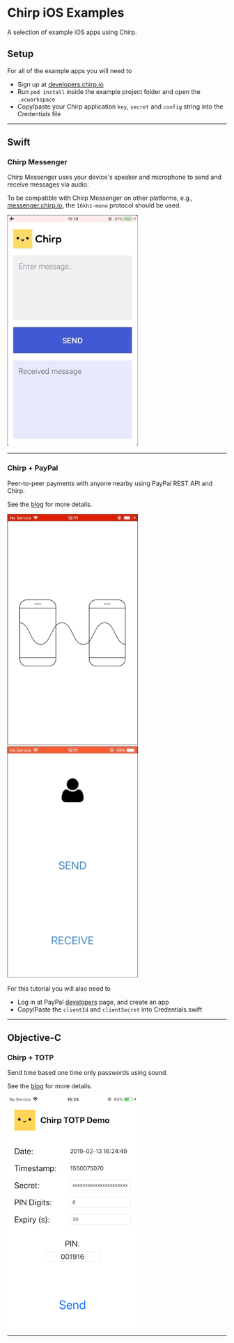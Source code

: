 # Chirp iOS Examples

A selection of example iOS apps using Chirp.

## Setup

For all of the example apps you will need to

- Sign up at [developers.chirp.io](https://developers.chirp.io)
- Run `pod install` inside the example project folder and open the `.xcworkspace`
- Copy/paste your Chirp application `key`, `secret` and `config` string into the Credentials file

----

## Swift

### Chirp Messenger

Chirp Messenger uses your device's speaker and microphone to send and receive messages via audio.

To be compatible with Chirp Messenger on other platforms, e.g., [messenger.chirp.io](https://messenger.chirp.io),
the `16khz-mono` protocol should be used.

![MessengerGIF](/Assets/Messenger.gif)

----

### Chirp + PayPal

Peer-to-peer payments with anyone nearby using PayPal REST API and Chirp.

See the [blog](https://blog.chirp.io/chirp-paypal) for more details.

![PayPalSend](/Assets/PayPalSend.gif)
![PayPalReceive](/Assets/PayPalReceive.gif)

For this tutorial you will also need to

- Log in at PayPal [developers](https://developer.paypal.com/developer/accounts) page, and create an app
- Copy/Paste the `clientId` and `clientSecret` into Credentials.swift

----

## Objective-C

### Chirp + TOTP

Send time based one time only passwords using sound.

See the [blog](https://blog.chirp.io/chirp-totp-generation-and-transmission) for more details.

![TOTP](/Assets/TOTP.png)

----
